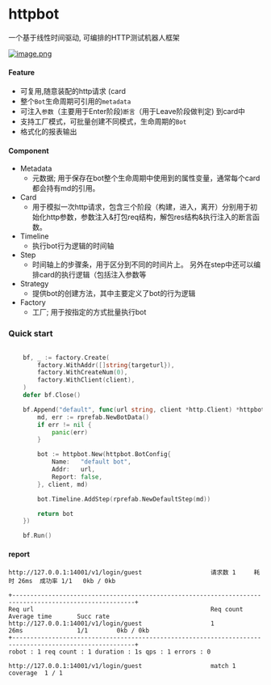 # httpbot
一个基于线性时间驱动, 可编排的HTTP测试机器人框架

[![image.png](https://i.postimg.cc/3RbpyHvc/image.png)](https://postimg.cc/G8G9NVzF)

#### Feature
* 可复用,随意装配的http请求 (card
* 整个`Bot`生命周期可引用的`metadata`
* 可注入`参数`（主要用于Enter阶段)`断言`（用于Leave阶段做判定) 到card中
* 支持工厂模式，可批量创建不同模式，生命周期的`Bot`
* 格式化的报表输出

#### Component
* Metadata 
    - 元数据; 用于保存在bot整个生命周期中使用到的属性变量，通常每个card都会持有md的引用。
* Card
    - 用于模拟一次http请求，包含三个阶段（构建，进入，离开）分别用于初始化http参数，参数注入&打包req结构，解包res结构&执行注入的断言函数。
* Timeline
    - 执行bot行为逻辑的时间轴
* Step
    - 时间轴上的步骤条，用于区分到不同的时间片上。 另外在step中还可以编排card的执行逻辑（包括注入参数等
* Strategy
    - 提供bot的创建方法，其中主要定义了bot的行为逻辑
* Factory
    - 工厂; 用于按指定的方式批量执行bot

### Quick start
```go

	bf, _ := factory.Create(
		factory.WithAddr([]string{targeturl}),
		factory.WithCreateNum(0),
		factory.WithClient(client),
	)
	defer bf.Close()

	bf.Append("default", func(url string, client *http.Client) *httpbot.Bot {
		md, err := rprefab.NewBotData()
		if err != nil {
			panic(err)
		}

		bot := httpbot.New(httpbot.BotConfig{
			Name:   "default bot",
			Addr:   url,
			Report: false,
		}, client, md)

		bot.Timeline.AddStep(rprefab.NewDefaultStep(md))

		return bot
	})

	bf.Run()

```


#### report
```shell
http://127.0.0.1:14001/v1/login/guest                   请求数 1     耗时 26ms  成功率 1/1   0kb / 0kb

+--------------------------------------------------------------------------------------------------------+
Req url                                                 Req count       Average time       Succ rate
http://127.0.0.1:14001/v1/login/guest                   1               26ms               1/1        0kb / 0kb
+--------------------------------------------------------------------------------------------------------+
robot : 1 req count : 1 duration : 1s qps : 1 errors : 0

http://127.0.0.1:14001/v1/login/guest                   match 1
coverage  1 / 1
```